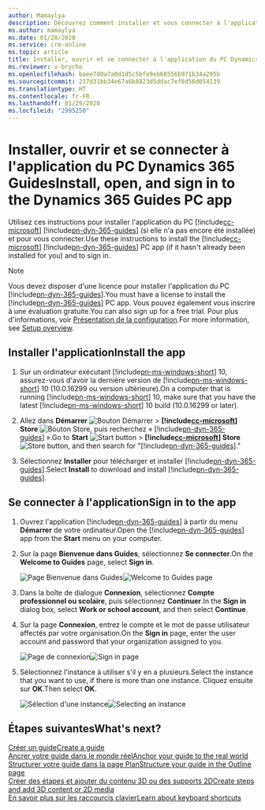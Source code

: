 ```yaml
---
author: Mamaylya
description: Découvrez comment installer et vous connecter à l'application du PC Microsoft Dynamics 365 Guides pour pouvoir commencer à créer un guide.
ms.author: mamaylya
ms.date: 01/28/2020
ms.service: crm-online
ms.topic: article
title: Installer, ouvrir et se connecter à l'application du PC Dynamics 365 Guides pour commencer à créer un guide
ms.reviewer: v-brycho
ms.openlocfilehash: baee7d0a7a0d1d5c5bfe9eb68556b971b34a295b
ms.sourcegitcommit: 217d31bb34e67a6b8823d5ddac7ef8d56d054139
ms.translationtype: HT
ms.contentlocale: fr-FR
ms.lasthandoff: 01/29/2020
ms.locfileid: "2995250"
---
```

# <a name="install-open-and-sign-in-to-the-dynamics-365-guides-pc-app"></a><span data-ttu-id="c8c1e-103">Installer, ouvrir et se connecter à l'application du PC Dynamics 365 Guides</span><span class="sxs-lookup"><span data-stu-id="c8c1e-103">Install, open, and sign in to the Dynamics 365 Guides PC app</span></span>

<span data-ttu-id="c8c1e-104">Utilisez ces instructions pour installer l'application du PC [!include[cc-microsoft](../includes/cc-microsoft.md)] [!include[pn-dyn-365-guides](../includes/pn-dyn-365-guides.md)] (si elle n'a pas encore été installée) et pour vous connecter.</span><span class="sxs-lookup"><span data-stu-id="c8c1e-104">Use these instructions to install the [!include[cc-microsoft](../includes/cc-microsoft.md)] [!include[pn-dyn-365-guides](../includes/pn-dyn-365-guides.md)] PC app (if it hasn't already been installed for you) and to sign in.</span></span>

> [!NOTE]
> <span data-ttu-id="c8c1e-105">Vous devez disposer d'une licence pour installer l'application du PC [!include[pn-dyn-365-guides](../includes/pn-dyn-365-guides.md)].</span><span class="sxs-lookup"><span data-stu-id="c8c1e-105">You must have a license to install the [!include[pn-dyn-365-guides](../includes/pn-dyn-365-guides.md)] PC app.</span></span> <span data-ttu-id="c8c1e-106">Vous pouvez également vous inscrire à une évaluation gratuite.</span><span class="sxs-lookup"><span data-stu-id="c8c1e-106">You can also sign up for a free trial.</span></span> <span data-ttu-id="c8c1e-107">Pour plus d'informations, voir [Présentation de la configuration](setup.md).</span><span class="sxs-lookup"><span data-stu-id="c8c1e-107">For more information, see [Setup overview](setup.md).</span></span>

## <a name="install-the-app"></a><span data-ttu-id="c8c1e-108">Installer l'application</span><span class="sxs-lookup"><span data-stu-id="c8c1e-108">Install the app</span></span>

1. <span data-ttu-id="c8c1e-109">Sur un ordinateur exécutant [!include[pn-ms-windows-short](../includes/pn-ms-windows-short.md)] 10, assurez-vous d'avoir la dernière version de [!include[pn-ms-windows-short](../includes/pn-ms-windows-short.md)] 10 (10.0.16299 ou version ultérieure).</span><span class="sxs-lookup"><span data-stu-id="c8c1e-109">On a computer that is running [!include[pn-ms-windows-short](../includes/pn-ms-windows-short.md)] 10, make sure that you have the latest [!include[pn-ms-windows-short](../includes/pn-ms-windows-short.md)] 10 build (10.0.16299 or later).</span></span>

2. <span data-ttu-id="c8c1e-110">Allez dans **Démarrer** ![Bouton Démarrer](media/windows-button.png "Bouton Démarrer") \> **[!include[cc-microsoft](../includes/cc-microsoft.md)] Store** ![Bouton Store](media/store-button.png "Bouton Store"), puis recherchez « [!include[pn-dyn-365-guides](../includes/pn-dyn-365-guides.md)] ».</span><span class="sxs-lookup"><span data-stu-id="c8c1e-110">Go to **Start** ![Start button](media/windows-button.png "Start button") \> **[!include[cc-microsoft](../includes/cc-microsoft.md)] Store** ![Store button](media/store-button.png "Store button"), and then search for "[!include[pn-dyn-365-guides](../includes/pn-dyn-365-guides.md)]."</span></span>

3. <span data-ttu-id="c8c1e-111">Sélectionnez **Installer** pour télécharger et installer [!include[pn-dyn-365-guides](../includes/pn-dyn-365-guides.md)].</span><span class="sxs-lookup"><span data-stu-id="c8c1e-111">Select **Install** to download and install [!include[pn-dyn-365-guides](../includes/pn-dyn-365-guides.md)].</span></span>

## <a name="sign-in-to-the-app"></a><span data-ttu-id="c8c1e-112">Se connecter à l'application</span><span class="sxs-lookup"><span data-stu-id="c8c1e-112">Sign in to the app</span></span>

1. <span data-ttu-id="c8c1e-113">Ouvrez l'application [!include[pn-dyn-365-guides](../includes/pn-dyn-365-guides.md)] à partir du menu **Démarrer** de votre ordinateur.</span><span class="sxs-lookup"><span data-stu-id="c8c1e-113">Open the [!include[pn-dyn-365-guides](../includes/pn-dyn-365-guides.md)] app from the **Start** menu on your computer.</span></span>

2. <span data-ttu-id="c8c1e-114">Sur la page **Bienvenue dans Guides**, sélectionnez **Se connecter**.</span><span class="sxs-lookup"><span data-stu-id="c8c1e-114">On the **Welcome to Guides** page, select **Sign in**.</span></span>

    <span data-ttu-id="c8c1e-115">![Page Bienvenue dans Guides](media/welcome.PNG "Page Bienvenue dans Guides")</span><span class="sxs-lookup"><span data-stu-id="c8c1e-115">![Welcome to Guides page](media/welcome.PNG "Welcome to Guides page")</span></span>

3. <span data-ttu-id="c8c1e-116">Dans la boîte de dialogue **Connexion**, sélectionnez **Compte professionnel ou scolaire**, puis sélectionnez **Continuer**.</span><span class="sxs-lookup"><span data-stu-id="c8c1e-116">In the **Sign in** dialog box, select **Work or school account**, and then select **Continue**.</span></span>

4. <span data-ttu-id="c8c1e-117">Sur la page **Connexion**, entrez le compte et le mot de passe utilisateur affectés par votre organisation.</span><span class="sxs-lookup"><span data-stu-id="c8c1e-117">On the **Sign in** page, enter the user account and password that your organization assigned to you.</span></span>

    <span data-ttu-id="c8c1e-118">![Page de connexion](media/sign-in-pc.PNG "Page de connexion")</span><span class="sxs-lookup"><span data-stu-id="c8c1e-118">![Sign in page](media/sign-in-pc.PNG "Sign in page")</span></span>

5. <span data-ttu-id="c8c1e-119">Sélectionnez l'instance à utiliser s'il y en a plusieurs.</span><span class="sxs-lookup"><span data-stu-id="c8c1e-119">Select the instance that you want to use, if there is more than one instance.</span></span> <span data-ttu-id="c8c1e-120">Cliquez ensuite sur **OK**.</span><span class="sxs-lookup"><span data-stu-id="c8c1e-120">Then select **OK**.</span></span>

    <span data-ttu-id="c8c1e-121">![Sélection d'une instance](media/choose-instance-pc.PNG "Sélection d'une instance")</span><span class="sxs-lookup"><span data-stu-id="c8c1e-121">![Selecting an instance](media/choose-instance-pc.PNG "Selecting an instance")</span></span>

## <a name="whats-next"></a><span data-ttu-id="c8c1e-122">Étapes suivantes</span><span class="sxs-lookup"><span data-stu-id="c8c1e-122">What's next?</span></span>

[<span data-ttu-id="c8c1e-123">Créer un guide</span><span class="sxs-lookup"><span data-stu-id="c8c1e-123">Create a guide</span></span>](create-guide.md)<br>
[<span data-ttu-id="c8c1e-124">Ancrer votre guide dans le monde réel</span><span class="sxs-lookup"><span data-stu-id="c8c1e-124">Anchor your guide to the real world</span></span>](anchor.md)<br>
[<span data-ttu-id="c8c1e-125">Structurer votre guide dans la page Plan</span><span class="sxs-lookup"><span data-stu-id="c8c1e-125">Structure your guide in the Outline page</span></span>](structure-guide.md)<br>
[<span data-ttu-id="c8c1e-126">Créer des étapes et ajouter du contenu 3D ou des supports 2D</span><span class="sxs-lookup"><span data-stu-id="c8c1e-126">Create steps and add 3D content or 2D media</span></span>](create-steps-assign-media.md)<br>
[<span data-ttu-id="c8c1e-127">En savoir plus sur les raccourcis clavier</span><span class="sxs-lookup"><span data-stu-id="c8c1e-127">Learn about keyboard shortcuts</span></span>](keyboard-shortcuts-pc-app.md)
